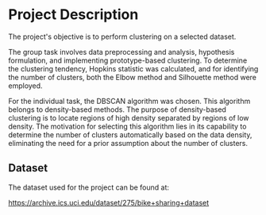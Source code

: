 # Project Description

The project's objective is to perform clustering on a selected dataset.

The group task involves data preprocessing and analysis, hypothesis formulation, and implementing prototype-based clustering. To determine the clustering tendency, Hopkins statistic was calculated, and for identifying the number of clusters, both the Elbow method and Silhouette method were employed.

For the individual task, the DBSCAN algorithm was chosen. This algorithm belongs to density-based methods. The purpose of density-based clustering is to locate regions of high density separated by regions of low density. The motivation for selecting this algorithm lies in its capability to determine the number of clusters automatically based on the data density, eliminating the need for a prior assumption about the number of clusters.

## Dataset

The dataset used for the project can be found at:

https://archive.ics.uci.edu/dataset/275/bike+sharing+dataset
